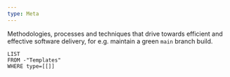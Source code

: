 ```yaml
---
type: Meta
---
```

Methodologies, processes and techniques that drive towards efficient and effective software delivery, for e.g. maintain a green `main` branch build.

```dataview
LIST
FROM -"Templates"
WHERE type=[[]]
```
